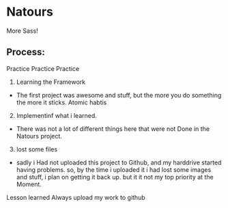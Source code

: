 # Natours


More Sass!

## Process:

Practice Practice Practice

1. Learning the Framework
 
 - The first project was awesome and stuff, but the more you do something the more it sticks. Atomic habtis


2. Implementinf what i learned.

- There was not a lot of different things here that were not Done in the Natours project. 


3. lost some files

- sadly i Had not uploaded this project to Github, and my harddrive started having problems. so, by the time i uploaded it i had lost some images and stuff, i plan on getting it back up. but it it not my top priority at the Moment.



Lesson learned Always upload my work to github
